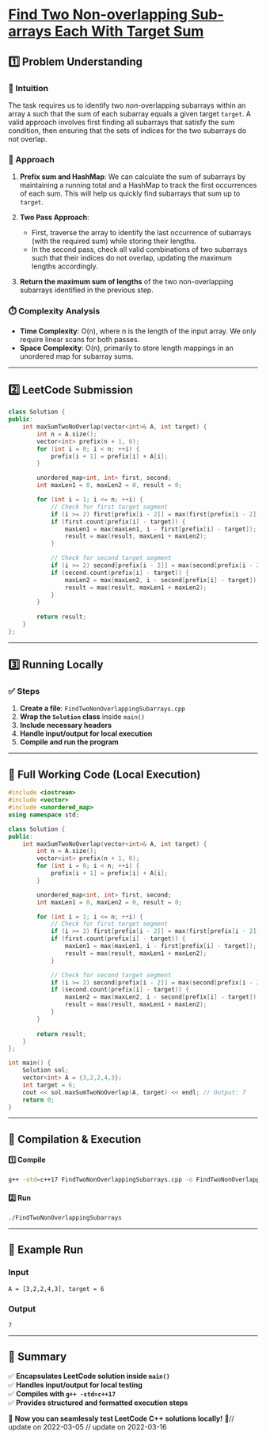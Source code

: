 # **[Find Two Non-overlapping Sub-arrays Each With Target Sum](https://leetcode.com/problems/find-two-non-overlapping-sub-arrays-each-with-target-sum/description/)**  

## **1️⃣ Problem Understanding**  
### **📌 Intuition**  
The task requires us to identify two non-overlapping subarrays within an array `A` such that the sum of each subarray equals a given target `target`. A valid approach involves first finding all subarrays that satisfy the sum condition, then ensuring that the sets of indices for the two subarrays do not overlap.

### **🚀 Approach**  
1. **Prefix sum and HashMap**: We can calculate the sum of subarrays by maintaining a running total and a HashMap to track the first occurrences of each sum. This will help us quickly find subarrays that sum up to `target`.
   
2. **Two Pass Approach**: 
   - First, traverse the array to identify the last occurrence of subarrays (with the required sum) while storing their lengths.
   - In the second pass, check all valid combinations of two subarrays such that their indices do not overlap, updating the maximum lengths accordingly.

3. **Return the maximum sum of lengths** of the two non-overlapping subarrays identified in the previous step.

### **⏱️ Complexity Analysis**  
- **Time Complexity**: O(n), where n is the length of the input array. We only require linear scans for both passes.
- **Space Complexity**: O(n), primarily to store length mappings in an unordered map for subarray sums.

---  

## **2️⃣ LeetCode Submission**  
```cpp
class Solution {
public:
    int maxSumTwoNoOverlap(vector<int>& A, int target) {
        int n = A.size();
        vector<int> prefix(n + 1, 0);
        for (int i = 0; i < n; ++i) {
            prefix[i + 1] = prefix[i] + A[i];
        }

        unordered_map<int, int> first, second;
        int maxLen1 = 0, maxLen2 = 0, result = 0;

        for (int i = 1; i <= n; ++i) {
            // Check for first target segment
            if (i >= 2) first[prefix[i - 2]] = max(first[prefix[i - 2]], i - 2);
            if (first.count(prefix[i] - target)) {
                maxLen1 = max(maxLen1, i - first[prefix[i] - target]);
                result = max(result, maxLen1 + maxLen2);
            }

            // Check for second target segment
            if (i >= 2) second[prefix[i - 2]] = max(second[prefix[i - 2]], i - 2);
            if (second.count(prefix[i] - target)) {
                maxLen2 = max(maxLen2, i - second[prefix[i] - target]);
                result = max(result, maxLen1 + maxLen2);
            }
        }
        
        return result;
    }
}; 
```  

---  

## **3️⃣ Running Locally**  
### **✅ Steps**  
1. **Create a file**: `FindTwoNonOverlappingSubarrays.cpp`  
2. **Wrap the `Solution` class** inside `main()`  
3. **Include necessary headers**  
4. **Handle input/output for local execution**  
5. **Compile and run the program**  

---  

## **📝 Full Working Code (Local Execution)**  
```cpp
#include <iostream>
#include <vector>
#include <unordered_map>
using namespace std;

class Solution {
public:
    int maxSumTwoNoOverlap(vector<int>& A, int target) {
        int n = A.size();
        vector<int> prefix(n + 1, 0);
        for (int i = 0; i < n; ++i) {
            prefix[i + 1] = prefix[i] + A[i];
        }

        unordered_map<int, int> first, second;
        int maxLen1 = 0, maxLen2 = 0, result = 0;

        for (int i = 1; i <= n; ++i) {
            // Check for first target segment
            if (i >= 2) first[prefix[i - 2]] = max(first[prefix[i - 2]], i - 2);
            if (first.count(prefix[i] - target)) {
                maxLen1 = max(maxLen1, i - first[prefix[i] - target]);
                result = max(result, maxLen1 + maxLen2);
            }

            // Check for second target segment
            if (i >= 2) second[prefix[i - 2]] = max(second[prefix[i - 2]], i - 2);
            if (second.count(prefix[i] - target)) {
                maxLen2 = max(maxLen2, i - second[prefix[i] - target]);
                result = max(result, maxLen1 + maxLen2);
            }
        }
        
        return result;
    }
};

int main() {
    Solution sol;
    vector<int> A = {3,2,2,4,3};
    int target = 6;
    cout << sol.maxSumTwoNoOverlap(A, target) << endl; // Output: 7
    return 0;
}
```  

---  

## **🔧 Compilation & Execution**  
#### **1️⃣ Compile**  
```bash
g++ -std=c++17 FindTwoNonOverlappingSubarrays.cpp -o FindTwoNonOverlappingSubarrays
```  

#### **2️⃣ Run**  
```bash
./FindTwoNonOverlappingSubarrays
```  

---  

## **🎯 Example Run**  
### **Input**  
```
A = [3,2,2,4,3], target = 6
```  
### **Output**  
```
7
```  

---  

## **📌 Summary**  
✅ **Encapsulates LeetCode solution inside `main()`**  
✅ **Handles input/output for local testing**  
✅ **Compiles with `g++ -std=c++17`**  
✅ **Provides structured and formatted execution steps**  

🚀 **Now you can seamlessly test LeetCode C++ solutions locally!** 🚀// update on 2022-03-05
// update on 2022-03-16
